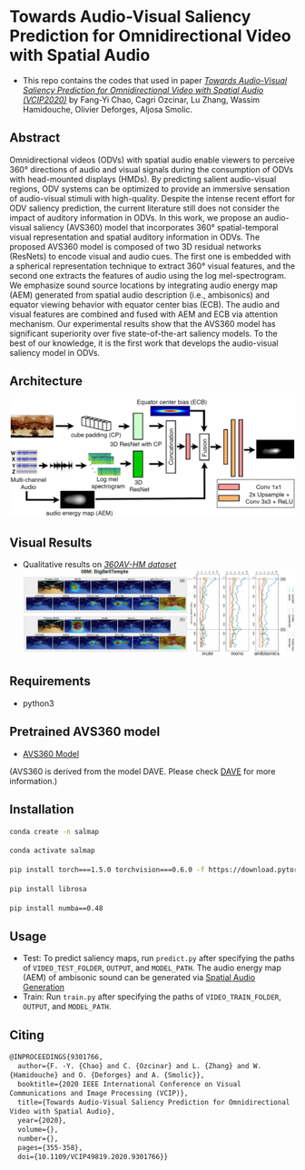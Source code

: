 # Towards Audio-Visual Saliency Prediction for Omnidirectional Video with Spatial Audio
- This repo contains the codes that used in paper [*Towards Audio-Visual Saliency Prediction for Omnidirectional Video with Spatial Audio (VCIP2020)*](https://www.researchgate.net/publication/348054032_Towards_Audio-Visual_Saliency_Prediction_for_Omnidirectional_Video_with_Spatial_Audio) by Fang-Yi Chao, Cagri Ozcinar, Lu Zhang, Wassim Hamidouche, Olivier Deforges, Aljosa Smolic.

## Abstract
Omnidirectional videos (ODVs) with spatial audio enable viewers to perceive 360° directions of audio and visual signals during the consumption of ODVs with head-mounted displays (HMDs). By predicting salient audio-visual regions, ODV systems can be optimized to provide an immersive sensation of audio-visual stimuli with high-quality. Despite the intense recent effort for ODV saliency prediction, the current literature still does not consider the impact of auditory information in ODVs. In this work, we propose an audio-visual saliency (AVS360) model that incorporates 360° spatial-temporal visual representation and spatial auditory information in ODVs. The proposed AVS360 model is composed of two 3D residual networks (ResNets) to encode visual and audio cues. The first one is embedded with a spherical representation technique to extract 360° visual features, and the second one extracts the features of audio using the log mel-spectrogram. We emphasize sound source locations by integrating audio energy map (AEM) generated from spatial audio description (i.e., ambisonics) and equator viewing behavior with equator center bias (ECB). The audio and visual features are combined and fused with AEM and ECB via attention mechanism. Our experimental results show that the AVS360 model has significant superiority over five state-of-the-art saliency models. To the best of our knowledge, it is the first work that develops the audio-visual saliency model in ODVs.

## Architecture
![diagram](https://github.com/FannyChao/AVS360_audiovisual_saliency_360/blob/master/figs/AVS360_diagram.jpg)

## Visual Results
- Qualitative results on [*360AV-HM dataset*](https://github.com/cozcinar/360_Audio_Visual_ICMEW2020)
![results](https://github.com/FannyChao/AVS360_audiovisual_saliency_360/blob/master/figs/results.jpg)

## Requirements
- python3

## Pretrained AVS360 model
- [AVS360 Model](https://drive.google.com/file/d/1dhNa-twB3VUfzuV2QMqgQp9XkfxgEheJ/view?usp=sharing)

(AVS360 is derived from the model DAVE. Please check [DAVE](https://github.com/hrtavakoli/DAVE) for more information.)

## Installation

```bash
conda create -n salmap

conda activate salmap

pip install torch===1.5.0 torchvision===0.6.0 -f https://download.pytorch.org/whl/torch_stable.html

pip install librosa

pip install numba==0.48
```

## Usage
- Test: To predict saliency maps, run ```predict.py``` after specifying the paths of ```VIDEO_TEST_FOLDER```, ```OUTPUT```, and ```MODEL_PATH```.
        The audio energy map (AEM) of ambisonic sound can be generated via [Spatial Audio Generation](https://github.com/pedro-morgado/spatialaudiogen)  
- Train: Run ```train.py``` after specifying the paths of ```VIDEO_TRAIN_FOLDER```, ```OUTPUT```, and ```MODEL_PATH```. 


## Citing
```
@INPROCEEDINGS{9301766,
  author={F. -Y. {Chao} and C. {Ozcinar} and L. {Zhang} and W. {Hamidouche} and O. {Deforges} and A. {Smolic}},
  booktitle={2020 IEEE International Conference on Visual Communications and Image Processing (VCIP)}, 
  title={Towards Audio-Visual Saliency Prediction for Omnidirectional Video with Spatial Audio}, 
  year={2020},
  volume={},
  number={},
  pages={355-358},
  doi={10.1109/VCIP49819.2020.9301766}}
```
